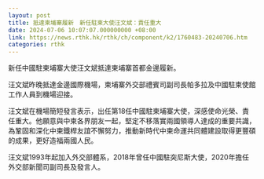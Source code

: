 ```yaml
---
layout: post
title: 抵達柬埔寨履新　新任駐柬大使汪文斌：責任重大
date: 2024-07-06 10:07:07.000000000 +08:00
link: https://news.rthk.hk/rthk/ch/component/k2/1760483-20240706.htm
categories: rthk
---
```


新任中國駐柬埔寨大使汪文斌抵達柬埔寨首都金邊履新。

汪文斌昨晚抵達金邊國際機場，柬埔寨外交部禮賓司副司長帕多拉及中國駐柬使館工作人員到機場迎接。

汪文斌在機場簡短發言表示，出任第18任中國駐柬埔寨大使，深感使命光榮、責任重大。他願意與中柬各界朋友一起，堅定不移落實兩國領導人達成的重要共識，為鞏固和深化中柬鐵桿友誼不懈努力，推動新時代中柬命運共同體建設取得更豐碩的成果，更好造福兩國人民。

汪文斌1993年起加入外交部體系，2018年曾任中國駐突尼斯大使，2020年擔任外交部新聞司副司長及發言人。
